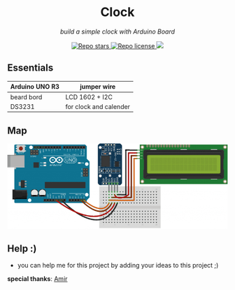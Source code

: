 <div align="center">
  <h1> Clock </h1>
    <p><i> build a simple clock with Arduino Board</i></p>
  <a href="https://github.com/mehranalam/clock" target="blank">
<img src="https://img.shields.io/github/stars/mehranalam/clock?style=flat-square" alt="Repo stars"/>
</a>
  <a href="https://github.com/mehranalam/clock/blob/master/LICENSE" target="blank">
<img src="https://img.shields.io/github/license/mehranalam/clock?style=flat-square" alt="Repo license" />
</a>
  <img src="https://img.shields.io/github/languages/code-size/mehranalam/clock?style=flat-square">
</div>

## Essentials

| Arduino UNO R3 | jumper wire |
| ------------- | ------------- |
| beard bord | LCD 1602 + I2C |
| DS3231 | for clock and calender |

## Map

![♡](https://raw.githubusercontent.com/Mehranalam/Clock/main/Clock-Shamatik.png)

## Help :)

- you can help me for this project by adding your ideas to this project ;)


**special thanks**: [Amir](https://github.com/BlackIQ)
